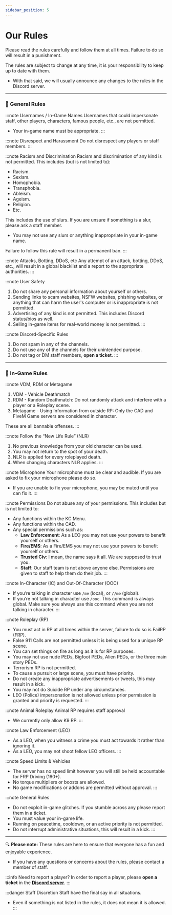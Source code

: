 ```yaml
---
sidebar_position: 5
---
```


# Our Rules

Please read the rules carefully and follow them at all times. Failure to do so will result in a punishment.

The rules are subject to change at any time, it is your responsibility to keep up to date with them.
- With that said, we will usually announce any changes to the rules in the Discord server.

---

### 📕 General Rules

:::note Usernames / In-Game Names
Usernames that could impersonate staff, other players, characters, famous people, etc., are not permitted.
- Your in-game name must be appropriate.
:::

:::note Disrespect and Harassment
Do not disrespect any players or staff members.
:::

:::note Racism and Discrimination
Racism and discrimination of any kind is not permitted. This includes (but is not limited to):
- Racism.
- Sexism.
- Homophobia.
- Transphobia.
- Ableism.
- Ageism.
- Religion.
- Etc.

This includes the use of slurs. If you are unsure if something is a slur, please ask a staff member.

- You may not use any slurs or anything inappropriate in your in-game name.

Failure to follow this rule will result in a permanent ban.
:::

:::note Attacks, Botting, DDoS, etc
Any attempt of an attack, botting, DDoS, etc., will result in a global blacklist and a report to the appropriate authorities.
:::

:::note User Safety
1. Do not share any personal information about yourself or others.
2. Sending links to scam websites, NSFW websites, phishing websites, or anything that can harm the user's computer or is inappropriate is not permitted.
3. Advertising of any kind is not permitted. This includes Discord status/bios as well.
4. Selling in-game items for real-world money is not permitted.
:::

:::note Discord-Specific Rules
1. Do not spam in any of the channels.
2. Do not use any of the channels for their unintended purpose.
3. Do not tag or DM staff members, **open a ticket**.
:::

---

### 📕 In-Game Rules

:::note VDM, RDM or Metagame
1. VDM - Vehicle Deathmatch
2. RDM - Random Deathmatch: Do not randomly attack and interfere with a player or a Roleplay scene.
3. Metagame - Using Information from outside RP: Only the CAD and FiveM Game servers are considered in character.

These are all bannable offenses.
:::

:::note Follow the “New Life Rule” (NLR)
  1. No previous knowledge from your old character can be used.
  2. You may not return to the spot of your death.
  3. NLR is applied for every roleplayed death.
  4. When changing characters NLR applies.
:::

:::note Microphone
Your microphone must be clear and audible. If you are asked to fix your microphone please do so.
- If you are unable to fix your microphone, you may be muted until you can fix it.
:::

:::note Permissions
Do not abuse any of your permissions. This includes but is not limited to:
- Any functions within the KC Menu.
- Any functions within the CAD.
- Any special permissions such as:
  - **Law Enforcement**: As a LEO you may not use your powers to benefit yourself or others.
  - **Fire/EMS**: As a Fire/EMS you may not use your powers to benefit yourself or others.
  - **Trusted Civ**: I mean, the name says it all. We are supposed to trust you.
  - **Staff**: Our staff team is not above anyone else. Permissions are given to staff to help them do their job.
:::

:::note In-Character (IC) and Out-Of-Character (OOC)
- If you’re talking in character use `/me` (local), or `//me` (global).
- If you’re not talking in character use `/ooc`. This command is always global. Make sure you always use this command when you are not talking in character.
:::

:::note Roleplay (RP)
- You must act in RP at all times within the server, failure to do so is FailRP (FRP).
- False 911 Calls are not permitted unless it is being used for a unique RP scene.
- You can set things on fire as long as it is for RP purposes.
- You may not use nude PEDs, Bigfoot PEDs, Alien PEDs, or the three main story PEDs.
- Terrorism RP is not permitted.
- To cause a pursuit or large scene, you must have priority.
- Do not create any inappropriate advertisements or tweets, this may result in a kick.
- You may not do Suicide RP under any circumstances.
- LEO (Police) impersonation is not allowed unless prior permission is granted and priority is requested.
:::

:::note Animal Roleplay
Animal RP requires staff approval
- We currently only allow K9 RP.
:::

:::note Law Enforcement (LEO)
- As a LEO, when you witness a crime you must act towards it rather than ignoring it.
- As a LEO, you may not shoot fellow LEO officers.
:::

:::note Speed Limits & Vehicles
- The server has no speed limit however you will still be held accountable for FRP Driving (160+).
- No torque multipliers or boosts are allowed.
- No game modifications or addons are permitted without approval.
:::

:::note General Rules
- Do not exploit in-game glitches. If you stumble across any please report them in a ticket.
- You must value your in-game life.
- Running on peacetime, cooldown, or an active priority is not permitted.
- Do not interrupt administrative situations, this will result in a kick.
:::

---

🔍 **Please note:** These rules are here to ensure that everyone has a fun and enjoyable experience.
- If you have any questions or concerns about the rules, please contact a member of staff.

:::info Need to report a player?
In order to report a player, please __open a ticket__ in the **[Discord server](https://discord.gg/sAAMeZZvrq)**.
:::

:::danger Staff Discretion
Staff have the final say in all situations.
- Even if something is not listed in the rules, it does not mean it is allowed.
:::

